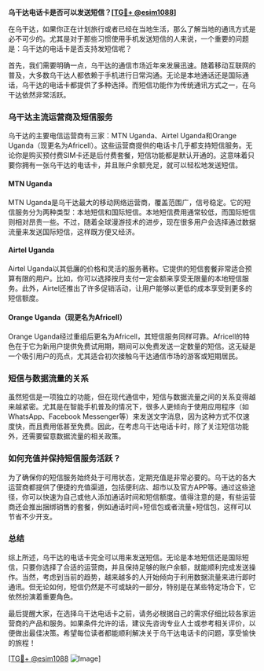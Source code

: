 **乌干达电话卡是否可以发送短信？[[TG💪+ @esim1088](https://t.me/s/esim1088)]**

在乌干达，如果你正在计划旅行或者已经在当地生活，那么了解当地的通讯方式是必不可少的。尤其是对于那些习惯使用手机发送短信的人来说，一个重要的问题是：乌干达的电话卡是否支持发短信呢？

首先，我们需要明确一点，乌干达的通信市场近年来发展迅速。随着移动互联网的普及，大多数乌干达人都依赖于手机进行日常沟通。无论是本地通话还是国际通话，乌干达的电话卡都提供了多种选择。而短信功能作为传统通讯方式之一，在乌干达依然非常活跃。

### 乌干达主流运营商及短信服务

乌干达的主要电信运营商有三家：MTN Uganda、Airtel Uganda和Orange Uganda（现更名为Africell）。这些运营商提供的电话卡几乎都支持短信服务。无论你是购买预付费SIM卡还是后付费套餐，短信功能都是默认开通的。这意味着只要你拥有一张乌干达的电话卡，并且账户余额充足，就可以轻松地发送短信。

#### MTN Uganda

MTN Uganda是乌干达最大的移动网络运营商，覆盖范围广，信号稳定。它的短信服务分为两种类型：本地短信和国际短信。本地短信费用通常较低，而国际短信则相对昂贵一些。不过，随着全球漫游技术的进步，现在很多用户会选择通过数据流量来发送国际短信，这样既方便又经济。

#### Airtel Uganda

Airtel Uganda以其低廉的价格和灵活的服务著称。它提供的短信套餐非常适合预算有限的用户。比如，你可以选择按月支付一定金额来享受无限量的本地短信服务。此外，Airtel还推出了许多促销活动，让用户能够以更低的成本享受到更多的短信额度。

#### Orange Uganda（现更名为Africell）

Orange Uganda经过重组后更名为Africell，其短信服务同样可靠。Africell的特色在于它为新用户提供免费试用期，期间可以免费发送一定数量的短信。这无疑是一个吸引用户的亮点，尤其适合初次接触乌干达通信市场的游客或短期居民。

### 短信与数据流量的关系

虽然短信是一项独立的功能，但在现代通信中，短信与数据流量之间的关系变得越来越紧密。尤其是在智能手机普及的情况下，很多人更倾向于使用应用程序（如WhatsApp、Facebook Messenger等）来发送文字消息，因为这种方式不仅速度快，而且费用低甚至免费。因此，在考虑乌干达电话卡时，除了关注短信功能外，还需要留意数据流量的相关政策。

### 如何充值并保持短信服务活跃？

为了确保你的短信服务始终处于可用状态，定期充值是非常必要的。乌干达的各大运营商都提供了便捷的充值渠道，包括便利店、超市以及官方APP等。通过这些途径，你可以快速为自己或他人添加通话时间和短信额度。值得注意的是，有些运营商还会推出捆绑销售的套餐，例如通话时间+短信包或者流量+短信包，这样可以节省不少开支。

### 总结

综上所述，乌干达的电话卡完全可以用来发送短信。无论是本地短信还是国际短信，只要你选择了合适的运营商，并且保持足够的账户余额，就能顺利完成发送操作。当然，考虑到当前的趋势，越来越多的人开始倾向于利用数据流量来进行即时通讯。但无论如何，短信仍然是不可或缺的一部分，特别是在某些特定场合下，它依然扮演着重要角色。

最后提醒大家，在选择乌干达电话卡之前，请务必根据自己的需求仔细比较各家运营商的产品和服务。如果条件允许的话，建议先咨询专业人士或参考相关评价，以便做出最佳决策。希望每位读者都能顺利解决关于乌干达电话卡的问题，享受愉快的旅程！

[[TG💪+ @esim1088](https://t.me/s/esim1088) ![Image](https://i.postimg.cc/4NQfJmqS/Snipaste-2025-05-13-00-14-12.png)]